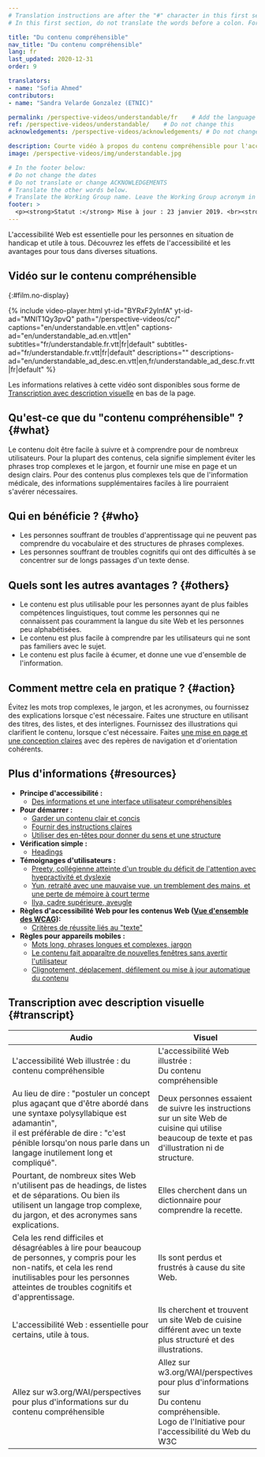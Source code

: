 ```yaml
---
# Translation instructions are after the "#" character in this first section. They are comments that do not show up in the web page. You do not need to translate the instructions after "#".
# In this first section, do not translate the words before a colon. For example, do not translate "title:". Do translate the text after "title:"

title: "Du contenu compréhensible"
nav_title: "Du contenu compréhensible"
lang: fr
last_updated: 2020-12-31
order: 9

translators: 
- name: "Sofia Ahmed"
contributors:
- name: "Sandra Velarde Gonzalez (ETNIC)"

permalink: /perspective-videos/understandable/fr    # Add the language shortcode to the end, with no slash at the end. For example /path/to/file/fr
ref: /perspective-videos/understandable/    # Do not change this
acknowledgements: /perspective-videos/acknowledgements/ # Do not change this

description: Courte vidéo à propos du contenu compréhensible pour l'accessibilité Web - de quoi s'agit-il, qui en bénéficie, et comment mettre cela en pratique.
image: /perspective-videos/img/understandable.jpg

# In the footer below:
# Do not change the dates
# Do not translate or change ACKNOWLEDGEMENTS
# Translate the other words below.
# Translate the Working Group name. Leave the Working Group acronym in English.
footer: >
  <p><strong>Statut :</strong> Mise à jour : 23 janvier 2019. <br><strong>Rédacteur et chef du projet :</strong> <a href="https://www.w3.org/People/shadi">Shadi Abou-Zahra</a>. Développé par le <a href="https://www.w3.org/WAI/EO/">Groupe de travail Éducation et Promotion</a> avec le soutien du projet <a href="https://www.w3.org/WAI/DEV/">WAI-DEV</a> financé par la Commission européenne (CE) ACKNOWLEDGEMENTS.</p>
---
```


L'accessibilité Web est essentielle pour les personnes en situation de handicap et utile à tous. Découvrez les effets de l'accessibilité et les avantages pour tous dans diverses situations.

## Vidéo sur le contenu compréhensible
{:#film.no-display}

{% include video-player.html
    yt-id="BYRxF2yInfA"
    yt-id-ad="MNlT1Qy3pvQ"
    path="/perspective-videos/cc/"
    captions="en/understandable.en.vtt|en"
    captions-ad="en/understandable_ad.en.vtt|en"
    subtitles="fr/understandable.fr.vtt|fr|default"
    subtitles-ad="fr/understandable.fr.vtt|fr|default"
    descriptions=""
    descriptions-ad="en/understandable_ad_desc.en.vtt|en,fr/understandable_ad_desc.fr.vtt|fr|default"
%}

Les informations relatives à cette vidéo sont disponibles sous forme de [Transcription avec description visuelle](#transcript) en bas de la page.

Qu'est-ce que du "contenu compréhensible" ? {#what}
---------------------------------

Le contenu doit être facile à suivre et à comprendre pour de nombreux utilisateurs. Pour la plupart des contenus, cela signifie simplement éviter les phrases trop complexes et le jargon, et fournir une mise en page et un design clairs. Pour des contenus plus complexes tels que de l'information médicale, des informations supplémentaires faciles à lire pourraient s'avérer nécessaires.

Qui en bénéficie ? {#who}
----------------------------

-   Les personnes souffrant de troubles d'apprentissage qui ne peuvent pas comprendre du vocabulaire et des structures de phrases complexes.
-   Les personnes souffrant de troubles cognitifs qui ont des difficultés à se concentrer sur de longs passages d'un texte dense.

Quels sont les autres avantages ? {#others}
---------------------------------

-   Le contenu est plus utilisable pour les personnes ayant de plus faibles compétences linguistiques, tout comme les personnes qui ne connaissent pas couramment la langue du site Web et les personnes peu alphabétisées.
-   Le contenu est plus facile à comprendre par les utilisateurs qui ne sont pas familiers avec le sujet.
-   Le contenu est plus facile à écumer, et donne une vue d'ensemble de l'information.

Comment mettre cela en pratique ? {#action}
--------------------------------------

Évitez les mots trop complexes, le jargon, et les acronymes, ou fournissez des explications lorsque c'est nécessaire. Faites une structure en utilisant des titres, des listes, et des interlignes. Fournissez des illustrations qui clarifient le contenu, lorsque c'est nécessaire. Faites [une mise en page et une conception claires](/perspective-videos/layout/) avec des repères de navigation et d'orientation cohérents.

Plus d'informations {#resources}
----------

-   **Principe d'accessibilité :**
    -   [Des informations et une interface utilisateur compréhensibles](/fundamentals/accessibility-principles/#understandable)
-   **Pour démarrer :**
    -   [Garder un contenu clair et concis](/tips/writing/#keep-content-clear-and-concise) 
    -   [Fournir des instructions claires](/tips/writing/#provide-clear-instructions) 
    -   [Utiliser des en-têtes pour donner du sens et une structure](/tips/writing/#use-headings-to-convey-meaning-and-structure) 
-   **Vérification simple :**
    -   [Headings](/test-evaluate/preliminary/#headings) 
-   **Témoignages d'utilisateurs :**
    -   [Preety, collégienne atteinte d'un trouble du déficit de l'attention avec hyepractivité et dyslexie](/people-use-web/user-stories/#classroomstudent)
    -   [Yun, retraité avec une mauvaise vue, un tremblement des mains, et une perte de mémoire à court terme](/people-use-web/user-stories/#retiree)
    -   [Ilya, cadre supérieure, aveugle](/people-use-web/user-stories/#supermarketassistant)
-   **Règles d'accessibilité Web pour les contenus Web ([Vue d'ensemble des WCAG](/standards-guidelines/wcag/)):**
    -   [Critères de réussite liés au "texte"](https://www.w3.org/WAI/WCAG21/quickref/?tags=text) 
-   **Règles pour appareils mobiles :**
    -   [Mots long, phrases longues et complexes, jargon](/standards-guidelines/shared-experiences/#complex) 
    -   [Le contenu fait apparaître de nouvelles fenêtres sans avertir l'utilisateur](/standards-guidelines/shared-experiences/#popups) 
    -   [Clignotement, déplacement, défilement ou mise à jour automatique du contenu](/standards-guidelines/shared-experiences/#dynamic) 

## Transcription avec description visuelle {#transcript}

 <table>
  <thead>
    <tr>
      <th width="65%">Audio</th>
      <th>Visuel</th>
    </tr>
  </thead>
  <tbody>
    <tr>
      <td>L'accessibilité Web illustrée : du contenu compréhensible</td>
      <td>L'accessibilité Web illustrée :<br>
        Du contenu compréhensible</td>
    </tr>
    <tr>
      <td>Au lieu de dire : &quot;postuler un concept plus agaçant que d'être abordé dans une syntaxe polysyllabique est adamantin&quot;,<br>
        il est préférable de dire : &quot;c'est pénible lorsqu'on nous parle dans un langage inutilement long et compliqué&quot;.</td>
      <td>Deux personnes essaient de suivre les instructions sur un site Web de cuisine qui utilise beaucoup de texte et pas d'illustration ni de structure.</td>
    </tr>
    <tr>
      <td>Pourtant, de nombreux sites Web n'utilisent pas de headings, de listes et de séparations. Ou bien ils utilisent un langage trop complexe, du jargon, et des acronymes sans explications.</td>
      <td>Elles cherchent dans un dictionnaire pour comprendre la recette.</td>
    </tr>
    <tr>
      <td>Cela les rend difficiles et désagréables à lire pour beaucoup de personnes, y compris pour les non-natifs, et cela les rend inutilisables pour les personnes atteintes de troubles cognitifs et d'apprentissage.</td>
      <td>Ils sont perdus et frustrés à cause du site Web.</td>
    </tr>
    <tr>
      <td>L'accessibilité Web : essentielle pour certains, utile à tous.</td>
      <td>Ils cherchent et trouvent un site Web de cuisine différent avec un texte plus structuré et des illustrations.</td>
    </tr>
    <tr>
      <td>Allez sur w3.org/WAI/perspectives pour plus d'informations sur du contenu compréhensible</td>
      <td>Allez sur<br>
        w3.org/WAI/perspectives<br>
        pour plus d'informations sur<br>
        Du contenu compréhensible.<br>
        Logo de l'Initiative pour l'accessibilité du Web du W3C</td>
    </tr>
  </tbody>
</table>
